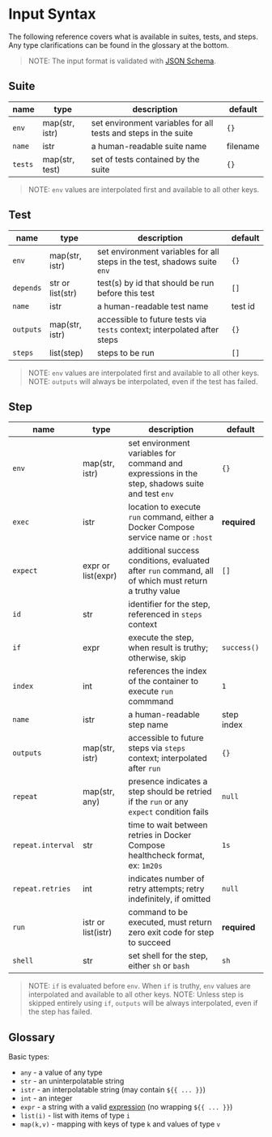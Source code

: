 # Input Syntax

The following reference covers what is available in suites, tests, and steps.
Any type clarifications can be found in the glossary at the bottom.

> NOTE: The input format is validated with [JSON Schema](https://github.com/Viasat/dctest/blob/main/schemas/input.yaml).

## Suite

| name | type | description | default |
| ---- | ---- | ----------- | ------- |
| `env` | map(str, istr) | set environment variables for all tests and steps in the suite | `{}` |
| `name` | istr | a human-readable suite name | filename |
| `tests` | map(str, test) | set of tests contained by the suite | `{}` |

> NOTE: `env` values are interpolated first and available to all other keys.

## Test

| name | type | description | default |
| ---- | ---- | ----------- | ------- |
| `env` | map(str, istr) | set environment variables for all steps in the test, shadows suite `env` | `{}` |
| `depends` | str or list(str) | test(s) by id that should be run before this test | `[]` |
| `name` | istr | a human-readable test name | test id |
| `outputs` | map(str, istr) | accessible to future tests via `tests` context; interpolated after steps | `{}` |
| `steps` | list(step) | steps to be run | `[]` |

> NOTE: `env` values are interpolated first and available to all other keys.
> NOTE: `outputs` will always be interpolated, even if the test has failed.

## Step

| name | type | description | default |
| ---- | ---- | ----------- | ------- |
| `env` | map(str, istr) | set environment variables for command and expressions in the step, shadows suite and test `env` | `{}` |
| `exec` | istr | location to execute `run` command, either a Docker Compose service name or `:host` | **required** |
| `expect` | expr or list(expr) | additional success conditions, evaluated after `run` command, all of which must return a truthy value | `[]` |
| `id` | str | identifier for the step, referenced in `steps` context | |
| `if` | expr | execute the step, when result is truthy; otherwise, skip | `success()` |
| `index` | int | references the index of the container to execute `run` commmand | `1` |
| `name` | istr | a human-readable step name | step index |
| `outputs` | map(str, istr) | accessible to future steps via `steps` context; interpolated after `run` | `{}` |
| `repeat` | map(str, any) | presence indicates a step should be retried if the `run` or any `expect` condition fails | `null` |
| `repeat.interval` | str | time to wait between retries in Docker Compose healthcheck format, ex: `1m20s` | `1s` |
| `repeat.retries` | int | indicates number of retry attempts; retry indefinitely, if omitted | `null` |
| `run` | istr or list(istr) | command to be executed, must return zero exit code for step to succeed | **required** |
| `shell` | str | set shell for the step, either `sh` or `bash` | `sh` |

> NOTE: `if` is evaluated before `env`. When `if` is truthy, `env`
        values are interpolated and available to all other keys.
> NOTE: Unless step is skipped entirely using `if`, `outputs` will
        be always interpolated, even if the step has failed.

## Glossary

Basic types:

* `any` - a value of any type
* `str` - an uninterpolatable string
* `istr` - an interpolatable string (may contain `${{ ... }}`)
* `int` - an integer
* `expr` - a string with a valid [expression][1] (no wrapping `${{ ... }}`)
* `list(i)` - list with items of type `i`
* `map(k,v)` - mapping with keys of type `k` and values of type `v`

[1]: /reference/latest/expressions
